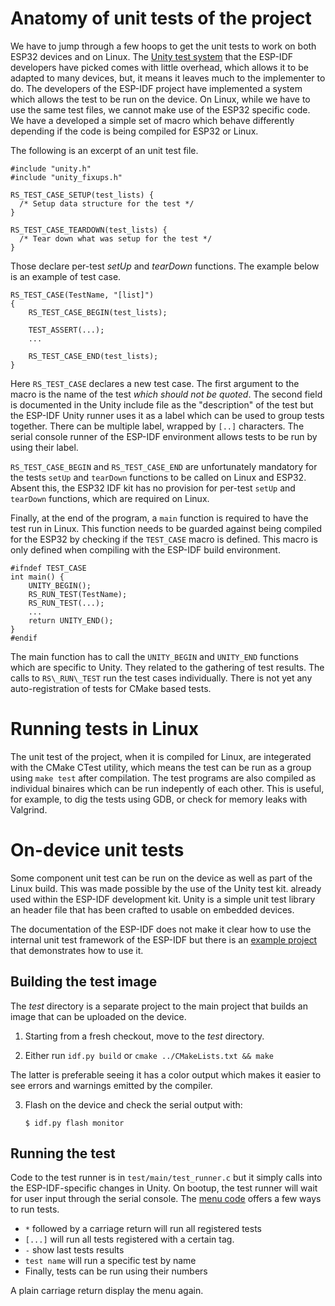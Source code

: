 # Anatomy of unit tests of the project

We have to jump through a few hoops to get the unit tests to work on
both ESP32 devices and on Linux. The [Unity test
system](http://www.throwtheswitch.org/unity) that the ESP-IDF
developers have picked comes with little overhead, which allows it to
be adapted to many devices, but,  it means it leaves much to the
implementer to do. The developers of the ESP-IDF project have
implemented a system which allows the test to be run on the device. On
Linux, while we have to use the same test files, we cannot make use of
the ESP32 specific code. We have a developed a simple set of macro
which behave differently depending if the code is being compiled for
ESP32 or Linux.

The following is an excerpt of an unit test file.

    #include "unity.h"
    #include "unity_fixups.h"

    RS_TEST_CASE_SETUP(test_lists) {
      /* Setup data structure for the test */
    }

    RS_TEST_CASE_TEARDOWN(test_lists) {
      /* Tear down what was setup for the test */
    }

Those declare per-test *setUp* and *tearDown* functions. The example
below is an example of test case.

    RS_TEST_CASE(TestName, "[list]")
    {
        RS_TEST_CASE_BEGIN(test_lists);

        TEST_ASSERT(...);
        ...

        RS_TEST_CASE_END(test_lists);
    }

Here `RS_TEST_CASE` declares a new test case. The first argument to
the macro is the name of the test *which should not be quoted*. The
second field is documented in the Unity include file as the
"description" of the test but the ESP-IDF Unity runner uses it as a
label which can be used to group tests together. There can be multiple
label, wrapped by `[..]` characters. The serial console runner of the
ESP-IDF environment allows tests to be run by using their label.

`RS_TEST_CASE_BEGIN` and `RS_TEST_CASE_END` are unfortunately
mandatory for the tests `setUp` and `tearDown` functions to be called
on Linux and ESP32. Absent this, the ESP32 IDF kit has no provision
for per-test `setUp` and `tearDown` functions, which are required on
Linux.

Finally, at the end of the program, a `main` function is required to
have the test run in Linux. This function needs to be guarded against
being compiled for the ESP32 by checking if the `TEST_CASE` macro is
defined. This macro is only defined when compiling with the ESP-IDF
build environment.

    #ifndef TEST_CASE
    int main() {
        UNITY_BEGIN();
        RS_RUN_TEST(TestName);
        RS_RUN_TEST(...);
        ...
        return UNITY_END();
    }
    #endif

The main function has to call the `UNITY_BEGIN` and `UNITY_END`
functions which are specific to Unity. They related to the gathering
of test results. The calls to `RS\_RUN\_TEST` run the test cases
individually. There is not yet any auto-registration of tests for
CMake based tests.

# Running tests in Linux

The unit test of the project, when it is compiled for Linux, are
integerated with the CMake CTest utility, which means the test can be
run as a group using `make test` after compilation. The test programs
are also compiled as individual binaires which can be run indepently
of each other. This is useful, for example, to dig the tests using
GDB, or check for memory leaks with Valgrind.

# On-device unit tests

Some component unit test can be run on the device as well as part of
the Linux build. This was made possible by the use of the Unity test
kit. already used within the ESP-IDF development kit. Unity is a
simple unit test library an header file that has been crafted to
usable on embedded devices.

The documentation of the ESP-IDF does not make it clear how to use the
internal unit test framework of the ESP-IDF but there is an [example
project](https://github.com/espressif/esp-idf/tree/master/examples/system/unit_test)
that demonstrates how to use it.

## Building the test image

The *test* directory is a separate project to the main project that
builds an image that can be uploaded on the device.

1. Starting from a fresh checkout, move to the *test* directory.

2. Either run `idf.py build` or `cmake ../CMakeLists.txt && make`

The latter is preferable seeing it has a color output which makes it
easier to see errors and warnings emitted by the compiler.

3. Flash on the device and check the serial output with:

    `$ idf.py flash monitor`

## Running the test

Code to the test runner is in `test/main/test_runner.c` but it simply
calls into the ESP-IDF-specific changes in Unity. On bootup, the test
runner will wait for user input through the serial console. The [menu
code](https://github.com/espressif/esp-idf/blob/master/components/unity/unity_runner.c#L268) offers a few ways to run tests.

- `*` followed by a carriage return will run all registered tests
- `[...]` will run all tests registered with a certain tag.
- `-` show last tests results
- `test name` will run a specific test by name
- Finally, tests can be run using their numbers

A plain carriage return display the menu again.

